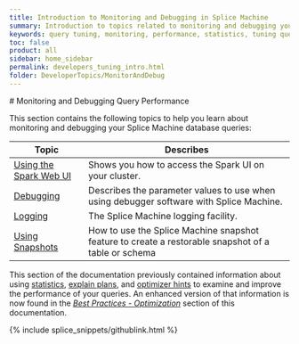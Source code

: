 ```yaml
---
title: Introduction to Monitoring and Debugging in Splice Machine
summary: Introduction to topics related to monitoring and debugging your Splice Machine queries.
keywords: query tuning, monitoring, performance, statistics, tuning queries
toc: false
product: all
sidebar: home_sidebar
permalink: developers_tuning_intro.html
folder: DeveloperTopics/MonitorAndDebug
---
```

<section>
<div class="TopicContent" data-swiftype-index="true" markdown="1">
# Monitoring and Debugging Query Performance

This section contains the following topics to help you learn about monitoring and debugging your Splice Machine database queries:

<table summary="Table of descriptions of and links to the sections in this section.">
    <col />
    <col />
    <thead>
        <tr>
            <th>Topic</th>
            <th>Describes</th>
        </tr>
    </thead>
    <tbody>
        <tr>
            <td><a href="developers_tuning_sparkui.html">Using the Spark Web UI</a></td>
            <td>Shows you how to access the Spark UI on your cluster.</td>
        </tr>
        <tr>
            <td><a href="developers_tuning_debugging.html">Debugging</a>
            </td>
            <td>Describes the parameter values to use when using debugger software with Splice Machine.</td>
        </tr>
        <tr>
            <td><a href="developers_tuning_logging.html">Logging</a>
            </td>
            <td>The Splice Machine logging facility.</td>
        </tr>
        <tr>
            <td><a href="developers_tuning_snapshots.html">Using Snapshots</a></td>
            <td>How to use the Splice Machine snapshot feature to
            create a restorable snapshot of a table or schema</td>
        </tr>
    </tbody>
</table>


This section of the documentation previously contained information about using [statistics](bestpractices_optimizer_intro.html), [explain plans](bestpractices_optimizer_explain.html), and [optimizer hints](bestpractices_optimizer_hints.html) to examine and improve the performance of your queries. An enhanced version of that information is now found in the [*Best Practices - Optimization*](bestpractices_optimizer_intro.html) section of this documentation.

{% include splice_snippets/githublink.html %}
</div>
</section>
